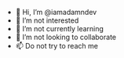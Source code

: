 - 👋 Hi, I’m @iamadamndev
- 👀 I’m not interested
- 🌱 I’m not currently learning
- 💞️ I’m not looking to collaborate
- 📫 Do not try to reach me

